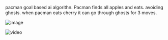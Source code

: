 pacman goal based ai algorithn. Pacman finds all apples and eats. avoiding ghosts. when pacman eats cherry it can go through ghosts for 3 moves.


![image](https://github.com/TheAntiFlash/pacman-goal-based-ai/assets/57190471/6f996ffa-32d1-4eff-a620-6ad7696913e5)



![video](https://github.com/TheAntiFlash/pacman-goal-based-ai/assets/57190471/6abdbcdd-6daa-4eeb-9ba4-c13e859aa06e)

